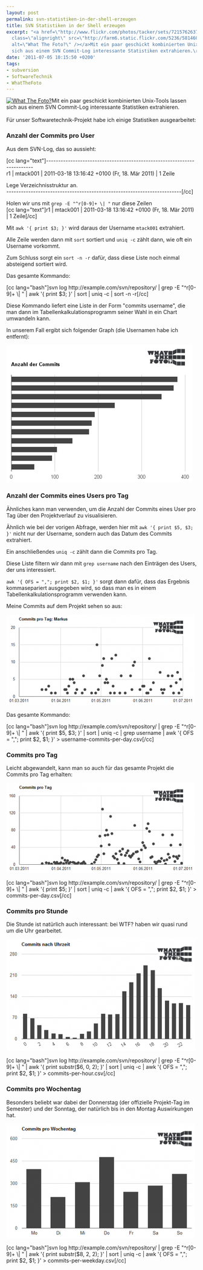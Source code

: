 ```yaml
---
layout: post
permalink: svn-statistiken-in-der-shell-erzeugen
title: SVN Statistiken in der Shell erzeugen
excerpt: "<a href=\"http://www.flickr.com/photos/tacker/sets/72157626379556132/\"><img
  class=\"alignright\" src=\"http://farm6.static.flickr.com/5236/5814600568_a78deedb78_m.jpg\"
  alt=\"What The Foto?\" /></a>Mit ein paar geschickt kombinierten Unix-Tools lassen
  sich aus einem SVN Commit-Log interessante Statistiken extrahieren.\r\n"
date: '2011-07-05 10:15:50 +0200'
tags:
- subversion
- SoftwareTechnik
- WhatTheFoto
---
```

<p><a href="http://www.flickr.com/photos/tacker/sets/72157626379556132/"><img class="alignright" src="http://farm6.static.flickr.com/5236/5814600568_a78deedb78_m.jpg" alt="What The Foto?" /></a>Mit ein paar geschickt kombinierten Unix-Tools lassen sich aus einem SVN Commit-Log interessante Statistiken extrahieren.<br />
<a id="more"></a><a id="more-608"></a><br />
Für unser Softwaretechnik-Projekt habe ich einige Statistiken ausgearbeitet:</p>
<h3 class="textimage">Anzahl der Commits pro User</h3>
<p>Aus dem SVN-Log, das so aussieht:</p>
<p>[cc lang="text"]------------------------------------------------------------------------<br />
r1 | mtack001 | 2011-03-18 13:16:42 +0100 (Fr, 18. Mär 2011) | 1 Zeile</p>
<p>Lege Verzeichnisstruktur an.<br />
------------------------------------------------------------------------[/cc]</p>
<p>Holen wir uns mit <code>grep -E "^r[0-9]+ \| "</code> nur diese Zeilen<br />
[cc lang="text"]r1 | mtack001 | 2011-03-18 13:16:42 +0100 (Fr, 18. Mär 2011) | 1 Zeile[/cc]</p>
<p>Mit <code>awk '{ print $3; }'</code> wird daraus der Username <code>mtack001</code> extrahiert.</p>
<p>Alle Zeile werden dann mit <code>sort</code> sortiert und <code>uniq -c</code> zählt dann, wie oft ein Username vorkommt.</p>
<p>Zum Schluss sorgt ein <code>sort -n -r</code> dafür, dass diese Liste noch einmal absteigend sortiert wird.</p>
<p>Das gesamte Kommando:</p>
<p>[cc lang="bash"]svn log http://example.com/svn/repository/ | grep -E "^r[0-9]+ \| " | awk '{ print $3; }' | sort | uniq -c | sort -n -r[/cc]</p>
<p>Diese Kommando liefert eine Liste in der Form "commits username", die man dann im Tabellenkalkulationsprogramm seiner Wahl in ein Chart umwandeln kann.</p>
<p>In unserem Fall ergibt sich folgender Graph (die Usernamen habe ich entfernt):</p>
<p><img class="alignnone size-full wp-image-612" title="Anzahl der Commits" src="/uploads/2011/07/wtf-anzahl-der-commits.png" alt="" width="493" height="364" /></p>
<h3 class="textimage">Anzahl der Commits eines Users pro Tag</h3>
<p>Ähnliches kann man verwenden, um die Anzahl der Commits eines User pro Tag über den Projektverlauf zu visualisieren.</p>
<p>Ähnlich wie bei der vorigen Abfrage, werden hier mit <code>awk '{ print $5, $3; }'</code> nicht nur der Username, sondern auch das Datum des Commits extrahiert.</p>
<p>Ein anschließendes <code>uniq -c</code> zählt dann die Commits pro Tag.</p>
<p>Diese Liste filtern wir dann mit <code>grep username</code> nach den Einträgen des Users, der uns interessiert.</p>
<p><code>awk '{ OFS = ","; print $2, $1; }'</code> sorgt dann dafür, dass das Ergebnis kommasepariert ausgegeben wird, so dass man es in einem Tabellenkalkulationsprogramm verwenden kann.</p>
<p>Meine Commits auf dem Projekt sehen so aus:</p>
<p><img src="/uploads/2011/07/wtf-commits-pro-tag-markus-500x240.png" alt="" title="Meine Commits pro Tag " width="500" height="240" class="alignnone size-medium wp-image-622" /></p>
<p>Das gesamte Kommando:</p>
<p>[cc lang="bash"]svn log http://example.com/svn/repository/ | grep -E "^r[0-9]+ \| " | awk '{ print $5, $3; }' | sort | uniq -c | grep username | awk '{ OFS = ","; print $2, $1; }' > username-commits-per-day.csv[/cc]</p>
<h3 class="textimage">Commits pro Tag</h3>
<p>Leicht abgewandelt, kann man so auch für das gesamte Projekt die Commits pro Tag erhalten:</p>
<p><img src="/uploads/2011/07/wtf-commits-pro-tag-500x239.png" alt="" title="Commits pro Tag" width="500" height="239" class="alignnone size-medium wp-image-618" /></p>
<p>[cc lang="bash"]svn log http://example.com/svn/repository/ | grep -E "^r[0-9]+ \| " | awk '{ print $5; }' | sort | uniq -c | awk '{ OFS = ","; print $2, $1; }' > commits-per-day.csv[/cc]</p>
<h3 class="textimage">Commits pro Stunde</h3>
<p>Die Stunde ist natürlich auch interessant: bei WTF? haben wir quasi rund um die Uhr gearbeitet.</p>
<p><img src="/uploads/2011/07/wtf-commits-nach-uhrzeit-500x296.png" alt="" title="Commits nach Uhrzeit" width="500" height="296" class="alignnone size-medium wp-image-619" /></p>
<p>[cc lang="bash"]svn log http://example.com/svn/repository/ | grep -E "^r[0-9]+ \| " | awk '{ print substr($6, 0, 2); }' | sort | uniq -c | awk '{ OFS = ","; print $2, $1; }' > commits-per-hour.csv[/cc]</p>
<h3 class="textimage">Commits pro Wochentag</h3>
<p>Besonders beliebt war dabei der Donnerstag (der offizielle Projekt-Tag im Semester) und der Sonntag, der natürlich bis in den Montag Auswirkungen hat.</p>
<p><img src="/uploads/2011/07/wtf-commits-pro-wochentag-500x303.png" alt="" title="Commits nach Wochentag" width="500" height="303" class="alignnone size-medium wp-image-620" /></p>
<p>[cc lang="bash"]svn log http://example.com/svn/repository/ | grep -E "^r[0-9]+ \| " | awk '{ print substr($8, 2, 2); }' | sort | uniq -c | awk '{ OFS = ","; print $2, $1; }' > commits-per-weekday.csv[/cc]</p>
